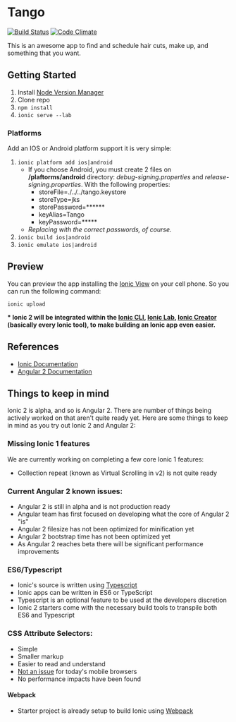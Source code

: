 # Tango

[![Build Status](https://travis-ci.org/tango-crew/tango.svg?branch=master)](https://travis-ci.org/tango-crew/tango)
[![Code Climate](https://codeclimate.com/github/tango-crew/tango/badges/gpa.svg)](https://codeclimate.com/github/tango-crew/tango)

This is an awesome app to find and schedule hair cuts, make up, and something that you want.

## Getting Started

1. Install [Node Version Manager](https://github.com/creationix/nvm)
2. Clone repo
3. `npm install`
4. `ionic serve --lab`

### Platforms

Add an IOS or Android platform support it is very simple:

1. `ionic platform add ios|android`
    * If you choose Android, you must create 2 files on **/plaftorms/android** directory: *debug-signing.properties* and *release-signing.properties*. With the following properties:
        * storeFile=./../../tango.keystore
        * storeType=jks
        * storePassword=******
        * keyAlias=Tango
        * keyPassword=*****
    * *Replacing with the correct passwords, of course.*
2. `ionic build ios|android`
3. `ionic emulate ios|android`

## Preview

You can preview the app installing the [Ionic View](http://view.ionic.io/) on your cell phone. So you can run the following command:
 
```
ionic upload
```

__* Ionic 2 will be integrated within the [Ionic CLI](https://www.npmjs.com/package/ionic), [Ionic Lab](http://lab.ionic.io/), [Ionic Creator](http://creator.ionic.io/) (basically every Ionic tool), to make building an Ionic app even easier.__

## References

* [Ionic Documentation](http://ionicframework.com/docs/v2/)
* [Angular 2 Documentation](https://angular.io/docs/ts/latest/index.html)

## Things to keep in mind

Ionic 2 is alpha, and so is Angular 2. There are number of things being actively worked on that aren't quite ready yet. Here are some things to keep in mind as you try out Ionic 2 and Angular 2:

### Missing Ionic 1 features

We are currently working on completing a few core Ionic 1 features:

- Collection repeat (known as Virtual Scrolling in v2) is not quite ready

### Current Angular 2 known issues:

- Angular 2 is still in alpha and is not production ready
- Angular team has first focused on developing what the core of Angular 2 "is"
- Angular 2 filesize has not been optimized for minification yet
- Angular 2 bootstrap time has not been optimized yet
- As Angular 2 reaches beta there will be significant performance improvements


### ES6/Typescript

- Ionic's source is written using [Typescript](http://www.typescriptlang.org/)
- Ionic apps can be written in ES6 or TypeScript
- Typescript is an optional feature to be used at the developers discretion
- Ionic 2 starters come with the necessary build tools to transpile both ES6 and Typescript


### CSS Attribute Selectors:

- Simple
- Smaller markup
- Easier to read and understand
- [Not an issue](https://twitter.com/paul_irish/status/311610425617838081) for today's mobile browsers
- No performance impacts have been found

#### Webpack

- Starter project is already setup to build Ionic using [Webpack](http://webpack.github.io/)
